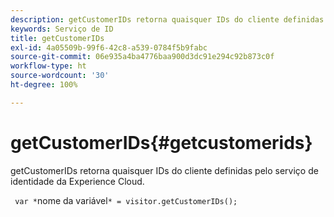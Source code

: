 ```yaml
---
description: getCustomerIDs retorna quaisquer IDs do cliente definidas pelo serviço de identidade da Experience Cloud.
keywords: Serviço de ID
title: getCustomerIDs
exl-id: 4a05509b-99f6-42c8-a539-0784f5b9fabc
source-git-commit: 06e935a4ba4776baa900d3dc91e294c92b873c0f
workflow-type: ht
source-wordcount: '30'
ht-degree: 100%

---
```


# getCustomerIDs{#getcustomerids}

getCustomerIDs retorna quaisquer IDs do cliente definidas pelo serviço de identidade da Experience Cloud.

<!--
Is there anything else we can say about this??
-->

` var *`nome da variável`* = visitor.getCustomerIDs();`
